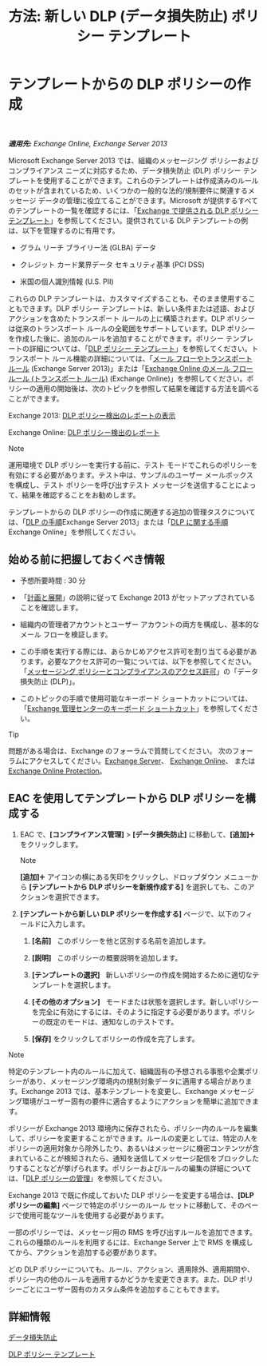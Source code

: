 ﻿---
title: '方法: 新しい DLP (データ損失防止) ポリシー テンプレート'
TOCTitle: テンプレートからの DLP ポリシーの作成
ms:assetid: 4432ef8b-6108-48d3-b2af-43ef5b40d2bc
ms:mtpsurl: https://technet.microsoft.com/ja-jp/library/JJ150515(v=EXCHG.150)
ms:contentKeyID: 48269016
ms.date: 05/22/2018
mtps_version: v=EXCHG.150
ms.translationtype: HT
---

# テンプレートからの DLP ポリシーの作成

 

_**適用先:** Exchange Online, Exchange Server 2013_

Microsoft Exchange Server 2013 では、組織のメッセージング ポリシーおよびコンプライアンス ニーズに対応するため、データ損失防止 (DLP) ポリシー テンプレートを使用することができます。これらのテンプレートは作成済みのルールのセットが含まれているため、いくつかの一般的な法的/規制要件に関連するメッセージ データの管理に役立てることができます。Microsoft が提供するすべてのテンプレートの一覧を確認するには、「[Exchange で提供される DLP ポリシー テンプレート](dlp-policy-templates-supplied-in-exchange-exchange-2013-help.md)」を参照してください。提供されている DLP テンプレートの例は、以下を管理するのに有用です。

  - グラム リーチ ブライリー法 (GLBA) データ

  - クレジット カード業界データ セキュリティ基準 (PCI DSS)

  - 米国の個人識別情報 (U.S. PII)

これらの DLP テンプレートは、カスタマイズすることも、そのまま使用することもできます。DLP ポリシー テンプレートは、新しい条件または述語、およびアクションを含めたトランスポート ルールの上に構築されます。DLP ポリシーは従来のトランスポート ルールの全範囲をサポートしています。DLP ポリシーを作成した後に、追加のルールを追加することができます。ポリシー テンプレートの詳細については、「[DLP ポリシー テンプレート](dlp-policy-templates-exchange-2013-help.md)」を参照してください。トランスポート ルール機能の詳細については、「[メール フローやトランスポート ルール](mail-flow-rules-transport-rules-in-exchange-2013-exchange-2013-help.md) (Exchange Server 2013)」または「[Exchange Online のメール フロー ルール (トランスポート ルール)](https://technet.microsoft.com/ja-jp/library/jj919238\(v=exchg.150\)) (Exchange Online)」を参照してください。ポリシーの適用の開始後は、次のトピックを参照して結果を確認する方法を調べることができます。

Exchange 2013: [DLP ポリシー検出のレポートの表示](view-dlp-policy-detection-reports-exchange-2013-help.md)

Exchange Online: [DLP ポリシー検出のレポート](https://technet.microsoft.com/ja-jp/library/dn904484\(v=exchg.150\))


> [!NOTE]
> 運用環境で DLP ポリシーを実行する前に、テスト モードでこれらのポリシーを有効にする必要があります。テスト中は、サンプルのユーザー メールボックスを構成し、テスト ポリシーを呼び出すテスト メッセージを送信することによって、結果を確認することをお勧めします。



テンプレートからの DLP ポリシーの作成に関連する追加の管理タスクについては、「[DLP の手順](dlp-procedures-exchange-2013-help.md)Exchange Server 2013」または「[DLP に関する手順](https://technet.microsoft.com/ja-jp/library/jj938003\(v=exchg.150\))Exchange Online」を参照してください。

## 始める前に把握しておくべき情報

  - 予想所要時間 : 30 分

  - 「[計画と展開](planning-and-deployment-for-exchange-2013-installation-instructions.md)」の説明に従って Exchange 2013 がセットアップされていることを確認します。

  - 組織内の管理者アカウントとユーザー アカウントの両方を構成し、基本的なメール フローを検証します。

  - この手順を実行する際には、あらかじめアクセス許可を割り当てる必要があります。必要なアクセス許可の一覧については、以下を参照してください。「[メッセージング ポリシーとコンプライアンスのアクセス許可](messaging-policy-and-compliance-permissions-exchange-2013-help.md)」の「データ損失防止 (DLP)」。

  - このトピックの手順で使用可能なキーボード ショートカットについては、「[Exchange 管理センターのキーボード ショートカット](keyboard-shortcuts-in-the-exchange-admin-center-exchange-online-protection-help.md)」を参照してください。


> [!TIP]
> 問題がある場合は、Exchange のフォーラムで質問してください。 次のフォーラムにアクセスしてください。<A href="https://go.microsoft.com/fwlink/p/?linkid=60612">Exchange Server</A>、 <A href="https://go.microsoft.com/fwlink/p/?linkid=267542">Exchange Online</A>、 または <A href="https://go.microsoft.com/fwlink/p/?linkid=285351">Exchange Online Protection</A>。



## EAC を使用してテンプレートから DLP ポリシーを構成する

1.  EAC で、**\[コンプライアンス管理\]** \> **\[データ損失防止\]** に移動して、**\[追加\]**![\[追加\] アイコン](images/JJ218640.c1e75329-d6d7-4073-a27d-498590bbb558(EXCHG.150).gif "[追加] アイコン") をクリックします。
    

    > [!NOTE]
    > <STRONG>[追加]</STRONG><IMG title="[追加] アイコン" alt="[追加] アイコン" src="images/JJ218640.c1e75329-d6d7-4073-a27d-498590bbb558(EXCHG.150).gif"> アイコンの横にある矢印をクリックし、ドロップダウン メニューから <STRONG>[テンプレートから DLP ポリシーを新規作成する]</STRONG> を選択しても、このアクションを選択できます。



2.  **\[テンプレートから新しい DLP ポリシーを作成する\]** ページで、以下のフィールドに入力します。
    
    1.  **\[名前\]**   このポリシーを他と区別する名前を追加します。
    
    2.  **\[説明\]**   このポリシーの概要説明を追加します。
    
    3.  **\[テンプレートの選択\]**   新しいポリシーの作成を開始するために適切なテンプレートを選択します。
    
    4.  **\[その他のオプション\]**   モードまたは状態を選択します。新しいポリシーを完全に有効にするには、そのように指定する必要があります。ポリシーの既定のモードは、通知なしのテストです。
    
    5.  **\[保存\]** をクリックしてポリシーの作成を完了します。


> [!NOTE]
> 特定のテンプレート内のルールに加えて、組織固有の予想される事態や企業ポリシーがあり、メッセージング環境内の規制対象データに適用する場合があります。Exchange 2013 では、基本テンプレートを変更し、Exchange メッセージング環境がユーザー固有の要件に適合するようにアクションを簡単に追加できます。



ポリシーが Exchange 2013 環境内に保存されたら、ポリシー内のルールを編集して、ポリシーを変更することができます。ルールの変更としては、特定の人をポリシーの適用対象から除外したり、あるいはメッセージに機密コンテンツが含まれていることが検知されたら、通知を送信してメッセージ配信をブロックしたりすることなどが挙げられます。ポリシーおよびルールの編集の詳細については、「[DLP ポリシーの管理](manage-dlp-policies-exchange-2013-help.md)」を参照してください。

Exchange 2013 で既に作成しておいた DLP ポリシーを変更する場合は、**\[DLP ポリシーの編集\]** ページで特定のポリシーのルール セットに移動して、そのページで使用可能なツールを使用する必要があります。

一部のポリシーでは、メッセージ用の RMS を呼び出すルールを追加できます。これらの種類のルールを利用するには、Exchange Server 上で RMS を構成してから、アクションを追加する必要があります。

どの DLP ポリシーについても、ルール、アクション、適用除外、適用期間や、ポリシー内の他のルールを適用するかどうかを変更できます。また、DLP ポリシーごとにユーザー固有のカスタム条件を追加することもできます。

## 詳細情報

[データ損失防止](technical-overview-of-dlp-data-loss-prevention-in-exchange.md)

[DLP ポリシー テンプレート](dlp-policy-templates-exchange-2013-help.md)

